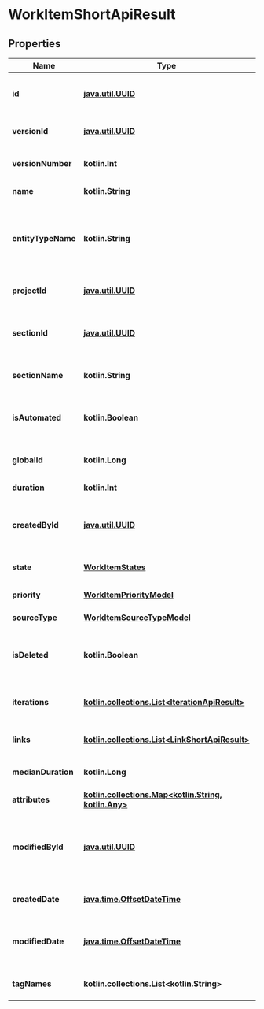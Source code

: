 
# WorkItemShortApiResult

## Properties
| Name | Type | Description | Notes |
| ------------ | ------------- | ------------- | ------------- |
| **id** | [**java.util.UUID**](java.util.UUID.md) | Work Item internal unique identifier |  |
| **versionId** | [**java.util.UUID**](java.util.UUID.md) | Work Item version identifier |  |
| **versionNumber** | **kotlin.Int** | Work Item version number |  |
| **name** | **kotlin.String** | Work Item name |  |
| **entityTypeName** | **kotlin.String** | Work Item type. Possible values: CheckLists, SharedSteps, TestCases |  |
| **projectId** | [**java.util.UUID**](java.util.UUID.md) | Project unique identifier |  |
| **sectionId** | [**java.util.UUID**](java.util.UUID.md) | Identifier of Section where Work Item is located |  |
| **sectionName** | **kotlin.String** | Section name of Work Item |  |
| **isAutomated** | **kotlin.Boolean** | Boolean flag determining whether Work Item is automated |  |
| **globalId** | **kotlin.Long** | Work Item global identifier |  |
| **duration** | **kotlin.Int** | Work Item duration |  |
| **createdById** | [**java.util.UUID**](java.util.UUID.md) | Unique identifier of user who created Work Item |  |
| **state** | [**WorkItemStates**](WorkItemStates.md) | The current state of Work Item |  |
| **priority** | [**WorkItemPriorityModel**](WorkItemPriorityModel.md) | Work Item priority level |  |
| **sourceType** | [**WorkItemSourceTypeModel**](WorkItemSourceTypeModel.md) | Work Item priority level |  |
| **isDeleted** | **kotlin.Boolean** | Flag determining whether Work Item is deleted |  |
| **iterations** | [**kotlin.collections.List&lt;IterationApiResult&gt;**](IterationApiResult.md) | Set of iterations related to Work Item |  |
| **links** | [**kotlin.collections.List&lt;LinkShortApiResult&gt;**](LinkShortApiResult.md) | Set of links related to Work Item |  |
| **medianDuration** | **kotlin.Long** | Work Item median duration |  [optional] |
| **attributes** | [**kotlin.collections.Map&lt;kotlin.String, kotlin.Any&gt;**](kotlin.Any.md) | Work Item attributes |  [optional] |
| **modifiedById** | [**java.util.UUID**](java.util.UUID.md) | Unique identifier of user who applied the latest modification of Work Item |  [optional] |
| **createdDate** | [**java.time.OffsetDateTime**](java.time.OffsetDateTime.md) | Date and time of Work Item creation |  [optional] |
| **modifiedDate** | [**java.time.OffsetDateTime**](java.time.OffsetDateTime.md) | Date and time of the latest modification of Work Item |  [optional] |
| **tagNames** | **kotlin.collections.List&lt;kotlin.String&gt;** | Array of tag names of Work Item |  [optional] |



